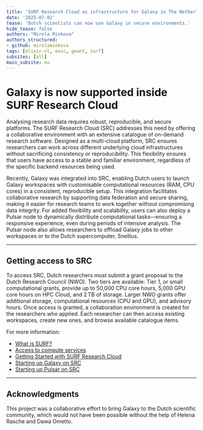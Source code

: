 ```yaml
---
title: 'SURF Research Cloud as infrastructure for Galaxy in The Netherlands'
date: '2025-07-02'
tease: 'Dutch scientists can now use Galaxy in secure environments.'
hide_tease: false
authors: "Mirela Minkova"
authors_structured:
- github: mirelaminkova
tags: [elixir-nl, eosc, geant, surf]
subsites: [all]
main_subsite: eu
---
```


# Galaxy is now supported inside SURF Research Cloud

Analysing research data requires robust, reproducible, and secure platforms. The SURF Research Cloud (SRC) addresses this need by offering a collaborative environment with an extensive catalogue of on-demand research software. Designed as a multi-cloud platform, SRC ensures researchers can work across different underlying cloud infrastructures without sacrificing consistency or reproducibility. This flexibility ensures that users have access to a stable and familiar environment, regardless of the specific backend resources being used.

Recently, Galaxy was integrated into SRC, enabling Dutch users to launch Galaxy workspaces with customisable computational resources (RAM, CPU cores) in a consistent, reproducible setup. 
This integration facilitates collaborative research by supporting data federation and secure sharing, making it easier for research teams to work together without compromising data integrity. For added flexibility and scalability, users can also deploy a Pulsar node to dynamically distribute computational tasks—ensuring a responsive experience, even during periods of intensive analysis. The Pulsar node also allows researchers to offload Galaxy jobs to other workspaces or to the Dutch supercomputer, Snellius.

---

## Getting access to SRC

To access SRC, Dutch researchers must submit a grant proposal to the Dutch Research Council (NWO). Two tiers are available: Tier 1, or small computational grants, provide up to 50,000 CPU core hours, 5,000 GPU core hours on HPC Cloud, and 2 TB of storage. Larger NWO grants offer additional storage, computational resources (CPU and GPU), and advisory hours. Once access is granted, a collaboration environment is created for the researchers who applied. Each researcher can then access existing workspaces, create new ones, and browse available catalogue items.


For more information: 
 * [What is SURF?](https://www.surf.nl/en)
 * [Access to compute services](https://www.surf.nl/en/access-to-compute-services)
 * [Getting Started with SURF Research Cloud](https://servicedesk.surf.nl/wiki/spaces/WIKI/pages/9798172/SURF+Research+Cloud)
 * [Starting up Galaxy on SRC](https://training.galaxyproject.org/training-material//topics/admin/tutorials/surf-research-cloud-galaxy/tutorial.html)
 * [Starting up Pulsar on SRC](https://training.galaxyproject.org/training-material/topics/admin/tutorials/surf-research-cloud-pulsar/tutorial.html)
---

## Acknowledgments

This project was a collaborative effort to bring Galaxy to the Dutch scientific community, which would not have been possible without the help of Helena Rasche and Dawa Ometto.
